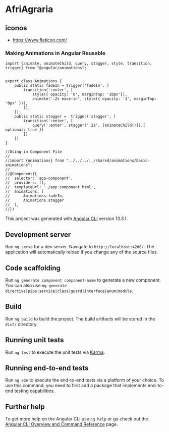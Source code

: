 # AfriAgraria
## iconos
* https://www.flaticon.com/

### Making Animations in Angular Reusable

```
import {animate, animateChild, query, stagger, style, transition, trigger} from "@angular/animations";


export class Animations {
    public static fadeIn = trigger('fadeIn', [
        transition(':enter', [
            style({ opacity: '0', marginTop: '10px'}),
            animate('.2s ease-in', style({ opacity: '1', marginTop: '0px' })),
        ]),
    ]);
    public static stagger =  trigger('stagger', [
        transition(':enter', [
            query(':enter', stagger('.2s', [animateChild()]),{ optional: true })
        ])
    ])
}

//Using in Component File
//
//import {Animations} from "../../../../shared/animations/basic-animations";
//
//@Component({
//  selector: 'app-component',
//  providers: [],
//  templateUrl: './app.component.html',
//  animations: [
//      Animations.fadeIn,
//      Animations.stagger
//  ],
//})
```
This project was generated with [Angular CLI](https://github.com/angular/angular-cli) version 13.3.1.

## Development server

Run `ng serve` for a dev server. Navigate to `http://localhost:4200/`. The application will automatically reload if you change any of the source files.

## Code scaffolding

Run `ng generate component component-name` to generate a new component. You can also use `ng generate directive|pipe|service|class|guard|interface|enum|module`.

## Build

Run `ng build` to build the project. The build artifacts will be stored in the `dist/` directory.

## Running unit tests

Run `ng test` to execute the unit tests via [Karma](https://karma-runner.github.io).

## Running end-to-end tests

Run `ng e2e` to execute the end-to-end tests via a platform of your choice. To use this command, you need to first add a package that implements end-to-end testing capabilities.

## Further help

To get more help on the Angular CLI use `ng help` or go check out the [Angular CLI Overview and Command Reference](https://angular.io/cli) page.
